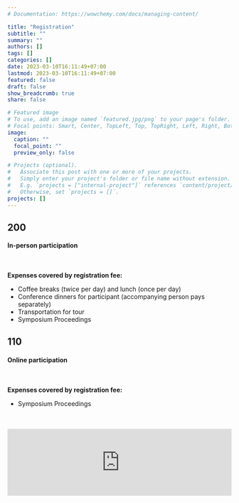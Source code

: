 ```yaml
---
# Documentation: https://wowchemy.com/docs/managing-content/

title: "Registration"
subtitle: ""
summary: ""
authors: []
tags: []
categories: []
date: 2023-03-10T16:11:49+07:00
lastmod: 2023-03-10T16:11:49+07:00
featured: false
draft: false
show_breadcrumb: true
share: false

# Featured image
# To use, add an image named `featured.jpg/png` to your page's folder.
# Focal points: Smart, Center, TopLeft, Top, TopRight, Left, Right, BottomLeft, Bottom, BottomRight.
image:
  caption: ""
  focal_point: ""
  preview_only: false

# Projects (optional).
#   Associate this post with one or more of your projects.
#   Simply enter your project's folder or file name without extension.
#   E.g. `projects = ["internal-project"]` references `content/project/deep-learning/index.md`.
#   Otherwise, set `projects = []`.
projects: []
---
```

<style>
  .card:hover {
    box-shadow: none;
  }
</style>

<body>
<div class="container" style="margin-bottom:3rem;">
  <div class="row d-flex justify-content-center">
    <div class="col-12 col-md-6">
      <!-- <div class="card text-center"> -->
      <div class="card">
          <!-- <img src="img/in-person.svg" class="card-img-top" alt="..." style="width:50%; margin-top:1rem; margin-bottom:0; "> -->
          <div class="card-body">
            <!-- <h2 class="card-title text-center">Registration Fee</h2>
            <br> -->
            <h2 class="card-title text-primary text-center"><i class="fas fa-euro-sign"></i> 200</h2>
            <h4 class="text-center"><b>In-person participation</b></h4>
            <br>
            <p><b>Expenses covered by registration fee:</b></p>
            <ul>
              <li>Coffee breaks (twice per day) and lunch (once per day)</li>
              <li>Conference dinners for participant (accompanying person pays separately)</li>
              <li>Transportation for tour</li>
              <li>Symposium Proceedings</li>
            </ul>
          </div>
      </div>
    </div>
    <div class="col-12 col-md-6">
      <div class="card">
          <!-- <img src="img/online.svg" class="card-img-top" alt="..." style="width:50%; margin-top:1rem; margin-bottom:0; "> -->
          <div class="card-body">
            <h2 class="card-title text-primary text-center"><i class="fas fa-euro-sign"></i> 110</h2>
            <h4 class="text-center"><b>Online participation</b></h4>
            <br>
            <p><b>Expenses covered by registration fee:</b></p>
            <ul>
              <li>Symposium Proceedings</li>
            </ul>
          </div>
      </div>
    </div>
  </div>
</div>

<div class="container">
  <iframe src="https://script.google.com/macros/s/AKfycbz4P8Itknx7AsJK3SM6ClwDJgwBlWm47OMv63iXXPkeFjoa9U2ZBqqA4hhr3WXRYw8M/exec" frameborder="0" width="100%" id="iframe_1" ></iframe>
</div>

<!-- <div class="container">
  <div class="alert alert-info">
    If you already made a payment, please upload the payment proof using the form below.
  </div>

  <iframe src="https://script.google.com/macros/s/AKfycbw1YTxWIfq9f17EicPTnNHZ5dKOoDQKvfOmJR5w8HYlC3h0X3RHbsMY0Em_WPoHJ0Ad/exec" frameborder="0" width="100%" height=480px id="iframe_2" ></iframe>
</div> -->

<script src="/js/iframeResizer.js"></script>
<script>
  window.addEventListener(
  'message',
  (event) => {
    if (event.data === 'gasFrame') {
      window.gasFrame = event.source;
      iFrameResize({
        log: false,
        checkOrigin: false
      }, '#iframe_1');
    }
  },
  false
);

</script>
</body>